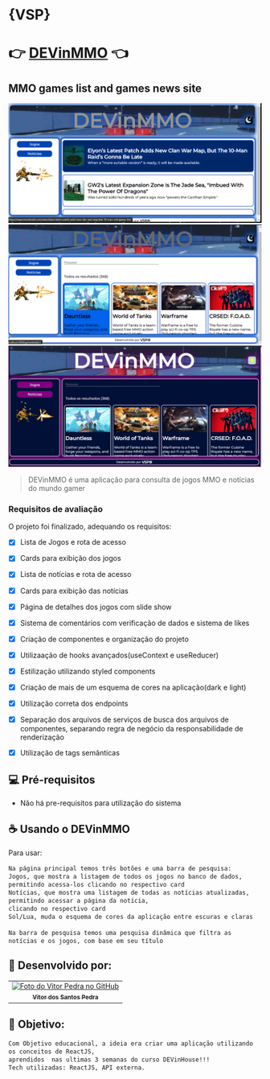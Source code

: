 # {VSP}
# :point_right: <a href="https://vsp-devinmmo.netlify.app/" target="_blank" rel="noreferrer">DEVinMMO</a>  :point_left:

## MMO games list and games news site

<img src="./src/assets/images/Captura de Tela (92).png" alt="Imagem lista de notícias">
<img src="./src/assets/images/Captura de Tela (93).png" alt="Imagem lista de jogos">
<img src="./src/assets/images/Captura de Tela (94).png" alt="Imagem lista jogos tema dark">

> DEVinMMO é uma aplicação para consulta de jogos MMO e notícias do mundo gamer

### Requisitos de avaliação

O projeto foi finalizado, adequando os requisitos:


- [x] Lista de Jogos e rota de acesso
- [x] Cards para exibição dos jogos
- [x] Lista de notícias e rota de acesso
- [x] Cards para exibição das notícias
- [x] Página de detalhes dos jogos com slide show
- [x] Sistema de comentários com verificação de dados e sistema de likes
- [x] Criação de componentes e organização do projeto
- [x] Utilizaação de hooks avançados(useContext e useReducer)
- [x] Estilização utilizando styled components
- [x] Criação de mais de um esquema de cores na aplicação(dark e light)
- [x] Utilização correta dos endpoints
- [x] Separação dos arquivos de serviços de busca dos arquivos de componentes, separando regra de negócio da responsabilidade de renderização
- [x] Utilização de tags semânticas 



## 💻 Pré-requisitos

 - Não há pre-requisitos para utilização do sistema



## ☕ Usando o DEVinMMO

Para usar:

```
Na página principal temos três botões e uma barra de pesquisa:
Jogos, que mostra a listagem de todos os jogos no banco de dados,
permitindo acessa-los clicando no respectivo card
Notícias, que mostra uma listagem de todas as notícias atualizadas, permitindo acessar a página da notícia,
clicando no respectivo card
Sol/Lua, muda o esquema de cores da aplicação entre escuras e claras

Na barra de pesquisa temos uma pesquisa dinâmica que filtra as notícias e os jogos, com base em seu título
```




## 🤝 Desenvolvido por:

<table>
  <tr>
    <td align="center">
      <a href="#">
        <img src="https://pt.gravatar.com/avatar/f0a681d3c89a0d7051ad5519d053b9e3" width="100px;" alt="Foto do Vitor Pedra no GitHub"/><br>
        <sub>
          <b>Vitor dos Santos Pedra</b>
        </sub>
      </a>
    </td>
  </tr>
</table>



## 🤝 Objetivo:

```
Com Objetivo educacional, a ideia era criar uma aplicação utilizando os conceitos de ReactJS,
aprendidos  nas ultimas 3 semanas do curso DEVinHouse!!!
Tech utilizadas: ReactJS, API externa.
```
